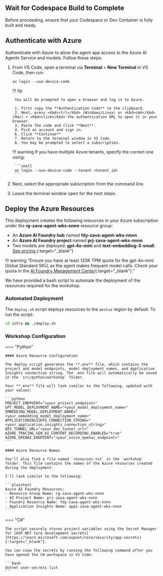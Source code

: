 ## Wait for Codespace Build to Complete

Before proceeding, ensure that your Codespace or Dev Container is fully built and ready.

## Authenticate with Azure

Authenticate with Azure to allow the agent app access to the Azure AI Agents Service and models. Follow these steps:

1. From VS Code, open a terminal via **Terminal** > **New Terminal** in VS Code, then run:

    ```shell
    az login --use-device-code
    ```

    !!! tip

        You will be prompted to open a browser and log in to Azure. 

        1. First copy the **Authentication Code** to the clipboard.
        2. Next, press <kbd>ctrl</kbd> (Windows/Linux) or <kbd>cmd</kbd> (Mac) + <kbd>click</kbd> the authentication URL to open it in your browser.
        3. Paste the code and click **Next**.
        4. Pick an account and sign in.
        6. Click **Continue**
        7. Return to the terminal window in VS Code.
        8. You may be prompted to select a subscription.

    !!! warning
        If you have multiple Azure tenants, specify the correct one using:

        ```shell
        az login --use-device-code --tenant <tenant_id>
        ```

2. Next, select the appropriate subscription from the command line.
3. Leave the terminal window open for the next steps.

## Deploy the Azure Resources

This deployment creates the following resources in your Azure subscription under the **rg-zava-agent-wks-nnnn** resource group:

- An **Azure AI Foundry hub** named **fdy-zava-agent-wks-nnnn**
- An **Azure AI Foundry project** named **prj-zava-agent-wks-nnnn**
- Two models are deployed: **gpt-4o-mini** and **text-embedding-3-small**. [See pricing.](https://azure.microsoft.com/pricing/details/cognitive-services/openai-service/){:target="_blank"}

!!! warning "Ensure you have at least 120K TPM quota for the gpt-4o-mini Global Standard SKU, as the agent makes frequent model calls. Check your quota in the [AI Foundry Management Center](https://ai.azure.com/managementCenter/quota){:target="_blank"}."

We have provided a bash script to automate the deployment of the resources required for the workshop.

### Automated Deployment

The `deploy.sh` script deploys resources to the `westus` region by default. To run the script:

```bash
cd infra && ./deploy.sh
```

<!-- !!! note "On Windows, run `deploy.ps1` instead of `deploy.sh`" -->

### Workshop Configuration

=== "Python"

    #### Azure Resource Configuration

    The deploy script generates the **.env** file, which contains the project and model endpoints, model deployment names, and Application Insights connection string. The .env file will automatically be saved in the `src/python/workshop` folder. 
    
    Your **.env** file will look similar to the following, updated with your values:

    ```python
    PROJECT_ENDPOINT="<your_project_endpoint>"
    GPT_MODEL_DEPLOYMENT_NAME="<your_model_deployment_name>"
    EMBEDDING_MODEL_DEPLOYMENT_NAME="<your_embedding_model_deployment_name>"
    APPLICATIONINSIGHTS_CONNECTION_STRING="<your_application_insights_connection_string>"
    DEV_TUNNEL_URL="<your_dev_tunnel_url>"
    AZURE_TRACING_GEN_AI_CONTENT_RECORDING_ENABLED="true"
    AZURE_OPENAI_ENDPOINT="<your_azure_openai_endpoint>"
    ```

    #### Azure Resource Names

    You'll also find a file named `resources.txt` in the `workshop` folder. This file contains the names of the Azure resources created during the deployment. 

    I'll look similar to the following:

    ```plaintext
    Azure AI Foundry Resources:
    - Resource Group Name: rg-zava-agent-wks-nnnn
    - AI Project Name: prj-zava-agent-wks-nnnn
    - Foundry Resource Name: fdy-zava-agent-wks-nnnn
    - Application Insights Name: appi-zava-agent-wks-nnnn
    ```


=== "C#"

    The script securely stores project variables using the Secret Manager for [ASP.NET Core development secrets](https://learn.microsoft.com/aspnet/core/security/app-secrets){:target="_blank"}.

    You can view the secrets by running the following command after you have opened the C# workspace in VS Code:

    ```bash
    dotnet user-secrets list
    ```
